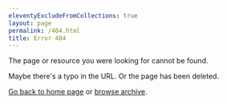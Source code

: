 ```yaml
---
eleventyExcludeFromCollections: true
layout: page
permalink: /404.html
title: Error 404
---
```


The page or resource you were looking for cannot be found.

Maybe there's a typo in the URL. Or the page has been deleted.

[Go back to home page](/) or [browse archive](/my-archives/).
